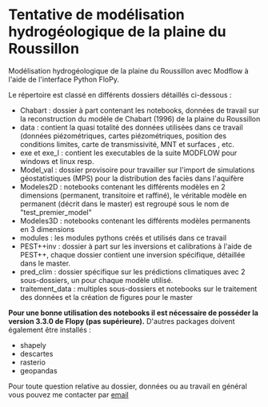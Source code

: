 # Tentative de modélisation hydrogéologique de la plaine du Roussillon
Modélisation hydrogéologique de la plaine du Roussillon avec Modflow à l'aide de l'interface Python FloPy.

Le répertoire est classé en différents dossiers détaillés ci-dessous :
  - Chabart : dossier à part contenant les notebooks, données de travail sur la reconstruction du modèle de Chabart (1996) de la plaine du Roussillon
  - data : contient la quasi totalité des données utilisées dans ce travail (données piézométriques, cartes piézométriques, position des conditions limites, carte de transmissivité, MNT et surfaces , etc.
  - exe et exe_l : contient les executables de la suite MODFLOW pour windows et linux resp.
  - Model_val : dossier provisoire pour travailler sur l'import de simulations géostatistiques (MPS) pour la distribution des faciès dans l'aquifère
  - Modeles2D  : notebooks contenant les différents modèles en 2 dimensions (permanent, transitoire et raffiné), le véritable modèle en permanent (décrit dans le master) est regroupé sous le nom de "test_premier_model"
  - Modeles3D : notebooks contenant les différents modèles permanents en 3 dimensions
  - modules : les modules pythons créés et utilisés dans ce travail
  - PEST++inv : dossier à part sur les inversions et calibrations à l'aide de PEST++, chaque dossier contient une inversion spécifique, détaillée dans le master.
  - pred_clim : dossier spécifique sur les prédictions climatiques avec 2 sous-dossiers, un pour chaque modèle utilisé.
  - traitement_data : multiples sous-dossiers et notebooks sur le traitement des données et la création de figures pour le master

**Pour une bonne utilisation des notebooks il est nécessaire de posséder la version 3.3.0 de Flopy (pas supérieure).**
D'autres packages doivent également être installés : 
  - shapely
  - descartes
  - rasterio
  - geopandas


Pour toute question relative au dossier, données ou au travail en général vous pouvez me contacter par [email](mailto:ludovic.schorpp@unine.ch)
